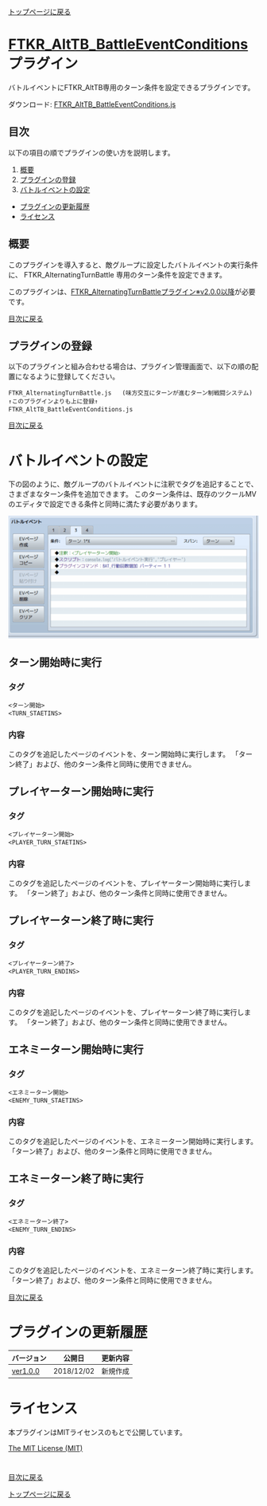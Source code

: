 [トップページに戻る](README.md)

# [FTKR_AltTB_BattleEventConditions](FTKR_AltTB_BattleEventConditions.js) プラグイン

バトルイベントにFTKR_AltTB専用のターン条件を設定できるプラグインです。

ダウンロード: [FTKR_AltTB_BattleEventConditions.js](https://raw.githubusercontent.com/futokoro/RPGMaker/master/FTKR_AltTB_BattleEventConditions.js)

## 目次

以下の項目の順でプラグインの使い方を説明します。
1. [概要](#概要)
2. [プラグインの登録](#プラグインの登録)
1. [バトルイベントの設定](#バトルイベントの設定)
* [プラグインの更新履歴](#プラグインの更新履歴)
* [ライセンス](#ライセンス)

## 概要

このプラグインを導入すると、敵グループに設定したバトルイベントの実行条件に、 FTKR_AlternatingTurnBattle 専用のターン条件を設定できます。

このプラグインは、[FTKR_AlternatingTurnBattleプラグイン※v2.0.0以降](FTKR_AlternatingTurnBattle.ja.md)が必要です。

[目次に戻る](#目次)

## プラグインの登録

以下のプラグインと組み合わせる場合は、プラグイン管理画面で、以下の順の配置になるように登録してください。
```
FTKR_AlternatingTurnBattle.js   (味方交互にターンが進むターン制戦闘システム)
↑このプラグインよりも上に登録↑
FTKR_AltTB_BattleEventConditions.js
```

[目次に戻る](#目次)

# バトルイベントの設定

下の図のように、敵グループのバトルイベントに注釈でタグを追記することで、さまざまなターン条件を追加できます。
このターン条件は、既存のツクールMVのエディタで設定できる条件と同時に満たす必要があります。

![画像](image/FTKR_AltTB_BattleEventConditions/n01_001.png)

## ターン開始時に実行
### タグ
```
<ターン開始>
<TURN_STAETINS>
```

### 内容
このタグを追記したページのイベントを、ターン開始時に実行します。
「ターン終了」および、他のターン条件と同時に使用できません。

## プレイヤーターン開始時に実行
### タグ
```
<プレイヤーターン開始>
<PLAYER_TURN_STAETINS>
```

### 内容
このタグを追記したページのイベントを、プレイヤーターン開始時に実行します。
「ターン終了」および、他のターン条件と同時に使用できません。

## プレイヤーターン終了時に実行
### タグ
```
<プレイヤーターン終了>
<PLAYER_TURN_ENDINS>
```

### 内容
このタグを追記したページのイベントを、プレイヤーターン終了時に実行します。
「ターン終了」および、他のターン条件と同時に使用できません。

## エネミーターン開始時に実行
### タグ
```
<エネミーターン開始>
<ENEMY_TURN_STAETINS>
```

### 内容
このタグを追記したページのイベントを、エネミーターン開始時に実行します。
「ターン終了」および、他のターン条件と同時に使用できません。

## エネミーターン終了時に実行
### タグ
```
<エネミーターン終了>
<ENEMY_TURN_ENDINS>
```

### 内容
このタグを追記したページのイベントを、エネミーターン終了時に実行します。
「ターン終了」および、他のターン条件と同時に使用できません。

[目次に戻る](#目次)

# プラグインの更新履歴

| バージョン | 公開日 | 更新内容 |
| --- | --- | --- |
| [ver1.0.0](FTKR_AltTB_BattleEventConditions.js) | 2018/12/02 | 新規作成 |

# ライセンス

本プラグインはMITライセンスのもとで公開しています。

[The MIT License (MIT)](https://opensource.org/licenses/mit-license.php)

#
[目次に戻る](#目次)

[トップページに戻る](README.md)